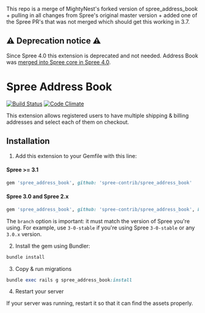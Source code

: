 This repo is a merge of MightyNest's forked version of spree_address_book + pulling in all changes from Spree's original master version + added one of the Spree PR's that was not merged which should get this working in 3.7.    


## ⚠️ Deprecation notice ⚠️

Since Spree 4.0 this extension is deprecated and not needed. Address Book was [merged into Spree core in Spree 4.0](https://guides.spreecommerce.org/release_notes/4_0_0.html#address-book-support). 

# Spree Address Book

[![Build Status](https://travis-ci.org/spree-contrib/spree_address_book.svg?branch=master)](https://travis-ci.org/spree-contrib/spree_address_book) [![Code Climate](https://codeclimate.com/github/spree-contrib/spree_address_book/badges/gpa.svg)](https://codeclimate.com/github/spree-contrib/spree_address_book)

This extension allows registered users to have multiple shipping & billing addresses and select each of them on checkout.

## Installation

1. Add this extension to your Gemfile with this line:

  #### Spree >= 3.1

  ```ruby
  gem 'spree_address_book', github: 'spree-contrib/spree_address_book'
  ```

  #### Spree 3.0 and Spree 2.x

  ```ruby
  gem 'spree_address_book', github: 'spree-contrib/spree_address_book', branch: 'X-X-stable'
  ```

  The `branch` option is important: it must match the version of Spree you're using.
  For example, use `3-0-stable` if you're using Spree `3-0-stable` or any `3.0.x` version.

2. Install the gem using Bundler:
  ```ruby
  bundle install
  ```

3. Copy & run migrations
  ```ruby
  bundle exec rails g spree_address_book:install
  ```

4. Restart your server

  If your server was running, restart it so that it can find the assets properly.

